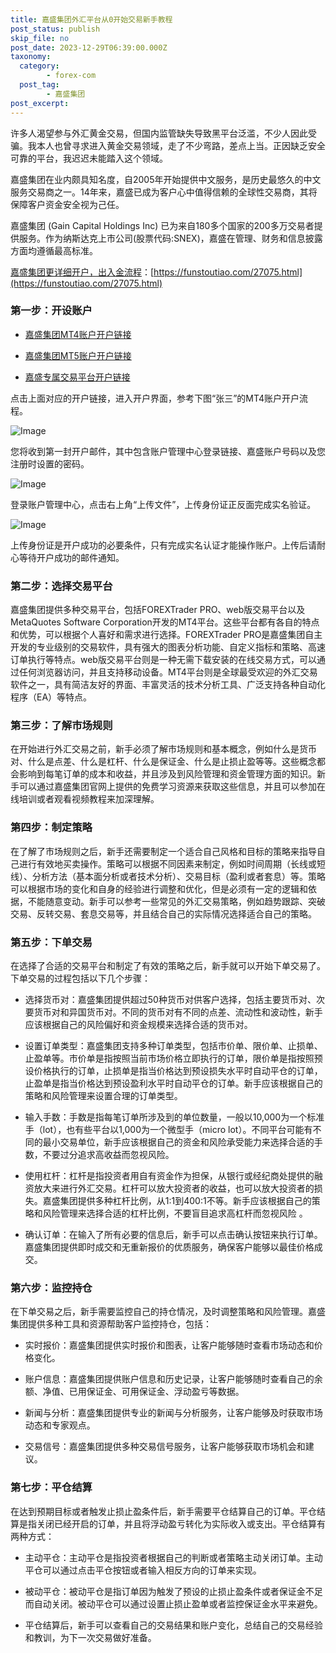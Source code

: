 ```yaml
---
title: 嘉盛集团外汇平台从0开始交易新手教程
post_status: publish
skip_file: no
post_date: 2023-12-29T06:39:00.000Z
taxonomy:
  category:
        - forex-com
  post_tag:
        - 嘉盛集团
post_excerpt: 
---
```

许多人渴望参与外汇黄金交易，但国内监管缺失导致黑平台泛滥，不少人因此受骗。我本人也曾寻求进入黄金交易领域，走了不少弯路，差点上当。正因缺乏安全可靠的平台，我迟迟未能踏入这个领域。

嘉盛集团在业内颇具知名度，自2005年开始提供中文服务，是历史最悠久的中文服务交易商之一。14年来，嘉盛已成为客户心中值得信赖的全球性交易商，其将保障客户资金安全视为己任。

嘉盛集团 (Gain Capital Holdings Inc) 已为来自180多个国家的200多万交易者提供服务。作为纳斯达克上市公司(股票代码:SNEX)，嘉盛在管理、财务和信息披露方面均遵循最高标准。

[嘉盛集团更详细开户，出入金流程](https://funstoutiao.com/27075.html)：[https://funstoutiao.com/27075.html](https://funstoutiao.com/27075.html)

### 第一步：开设账户

* [嘉盛集团MT4账户开户链接](https://s.ssgg.net/jsmt4)

* [嘉盛集团MT5账户开户链接](https://s.ssgg.net/jsmt5)

* [嘉盛专属交易平台开户链接](https://s.ssgg.net/js)

点击上面对应的开户链接，进入开户界面，参考下图“张三”的MT4账户开户流程。

![Image](https://prod-files-secure.s3.us-west-2.amazonaws.com/39ed1227-6d7d-4570-be36-9ccd4a2c4241/7a167aea-686b-400d-af59-4e18eb607a40/640.png?X-Amz-Algorithm=AWS4-HMAC-SHA256&X-Amz-Content-Sha256=UNSIGNED-PAYLOAD&X-Amz-Credential=ASIAZI2LB466RWFKQGMY%2F20250518%2Fus-west-2%2Fs3%2Faws4_request&X-Amz-Date=20250518T221308Z&X-Amz-Expires=3600&X-Amz-Security-Token=IQoJb3JpZ2luX2VjEMP%2F%2F%2F%2F%2F%2F%2F%2F%2F%2FwEaCXVzLXdlc3QtMiJIMEYCIQCkS4McMLih4kJ3SHp4iBhi33BviDlxinOoJvISv1iUuwIhAIF1wqMlsHqwRbkOxDLg6xZ6byBceMFJPxwSCZZmPTy9Kv8DCHwQABoMNjM3NDIzMTgzODA1IgxM1AZcIyUQ0XorPswq3AP7gaoyjvogTCvwggQkYViKWbkpPx9XDVrqOe1SAaPQnDHL%2B3GzroW63pGSTPfbQpH%2Bf36k2bjf8mLGQy9i0rYsMFaNHYMhpU60iLvvhUBCMMgMVtnmgDcQ6J9vyNenDfs%2FuypBvkJCksJJQDhSkGfp54ZI816ospeIXPB5DRgcCxHmvo2%2FL%2FR%2BqxaE7Maz7MNZtC9H6aIOSPFA4BQN%2BI1ukwVu8Po83nql1T0HLR4JIoHYeoOlOYoGDx%2BU9Pk5uKWz1%2Fp6IP3VMZGSIQP%2Fax9vB4qTRP5e77qM0CPpp0OXHaPUBFTBrPJctf0KueV5qA0WM%2FK60d3JkSxMg4lZaDiWqzRMXX%2BSKQ8FvfhquLOpy1vAVsrOjW3EyLQ3FrItdbeIX0mzwdUBu6zdg%2FndajEGZ6fXL1fs2F62n7U%2BVwq%2BFamlWfOCZgdMRQ2pxeF2ZtHwuhc%2Bx8KvP1do%2FmLNaHlBcbnvoHX0Dchqk%2BugfeljRMcEYL%2Ftlisnr%2F%2BLLVvRnfGpj%2Ba8FAGq3FA1qoJbF9NARqDkA2o0Ij853pqlC%2FouNP4lhVvDW1mZYoZCWPmi2R8HG3NAZfCKSIyWcfV%2FgZF%2BQcjMJouTirppo9P1MwODeAnjOtb7X7LoVW3%2BcDDP5KjBBjqkAcHRSDswXV5XiHv5n2zkaFLj3uIwiKdzn%2Fm%2B%2Bh%2BRe5%2B5QvoP5Wy5yRr2PS8B5pliTEEd0J7ejTz79eV5C61JHuVUducWprMhSMC0WjqnQpsdF359IMz%2FRIMd14AoXljbpJehAMtJbN3Wr%2FkAUDoXhWHHISVonBYQqRIk1ARar%2BJHq7LfbQ4fbT9PDyumlHlC6dwj4Sr%2FYn7NOnS3zYmHziH1UXzQ&X-Amz-Signature=251036ac231f94502b8049ea9bd7d451c88bb820b52d6773a0e6f67b147fea23&X-Amz-SignedHeaders=host&x-id=GetObject)

您将收到第一封开户邮件，其中包含账户管理中心登录链接、嘉盛账户号码以及您注册时设置的密码。

![Image](https://prod-files-secure.s3.us-west-2.amazonaws.com/39ed1227-6d7d-4570-be36-9ccd4a2c4241/eaa1c6b3-2877-4284-a0e1-530e222c27fb/image.png?X-Amz-Algorithm=AWS4-HMAC-SHA256&X-Amz-Content-Sha256=UNSIGNED-PAYLOAD&X-Amz-Credential=ASIAZI2LB466RWFKQGMY%2F20250518%2Fus-west-2%2Fs3%2Faws4_request&X-Amz-Date=20250518T221308Z&X-Amz-Expires=3600&X-Amz-Security-Token=IQoJb3JpZ2luX2VjEMP%2F%2F%2F%2F%2F%2F%2F%2F%2F%2FwEaCXVzLXdlc3QtMiJIMEYCIQCkS4McMLih4kJ3SHp4iBhi33BviDlxinOoJvISv1iUuwIhAIF1wqMlsHqwRbkOxDLg6xZ6byBceMFJPxwSCZZmPTy9Kv8DCHwQABoMNjM3NDIzMTgzODA1IgxM1AZcIyUQ0XorPswq3AP7gaoyjvogTCvwggQkYViKWbkpPx9XDVrqOe1SAaPQnDHL%2B3GzroW63pGSTPfbQpH%2Bf36k2bjf8mLGQy9i0rYsMFaNHYMhpU60iLvvhUBCMMgMVtnmgDcQ6J9vyNenDfs%2FuypBvkJCksJJQDhSkGfp54ZI816ospeIXPB5DRgcCxHmvo2%2FL%2FR%2BqxaE7Maz7MNZtC9H6aIOSPFA4BQN%2BI1ukwVu8Po83nql1T0HLR4JIoHYeoOlOYoGDx%2BU9Pk5uKWz1%2Fp6IP3VMZGSIQP%2Fax9vB4qTRP5e77qM0CPpp0OXHaPUBFTBrPJctf0KueV5qA0WM%2FK60d3JkSxMg4lZaDiWqzRMXX%2BSKQ8FvfhquLOpy1vAVsrOjW3EyLQ3FrItdbeIX0mzwdUBu6zdg%2FndajEGZ6fXL1fs2F62n7U%2BVwq%2BFamlWfOCZgdMRQ2pxeF2ZtHwuhc%2Bx8KvP1do%2FmLNaHlBcbnvoHX0Dchqk%2BugfeljRMcEYL%2Ftlisnr%2F%2BLLVvRnfGpj%2Ba8FAGq3FA1qoJbF9NARqDkA2o0Ij853pqlC%2FouNP4lhVvDW1mZYoZCWPmi2R8HG3NAZfCKSIyWcfV%2FgZF%2BQcjMJouTirppo9P1MwODeAnjOtb7X7LoVW3%2BcDDP5KjBBjqkAcHRSDswXV5XiHv5n2zkaFLj3uIwiKdzn%2Fm%2B%2Bh%2BRe5%2B5QvoP5Wy5yRr2PS8B5pliTEEd0J7ejTz79eV5C61JHuVUducWprMhSMC0WjqnQpsdF359IMz%2FRIMd14AoXljbpJehAMtJbN3Wr%2FkAUDoXhWHHISVonBYQqRIk1ARar%2BJHq7LfbQ4fbT9PDyumlHlC6dwj4Sr%2FYn7NOnS3zYmHziH1UXzQ&X-Amz-Signature=5f13a4c375dbc3a632be6f15f4ccd9037b6949b32f5ea7bad0a9d4db57e58b9a&X-Amz-SignedHeaders=host&x-id=GetObject)

登录账户管理中心，点击右上角“上传文件”，上传身份证正反面完成实名验证。

![Image](https://prod-files-secure.s3.us-west-2.amazonaws.com/39ed1227-6d7d-4570-be36-9ccd4a2c4241/54090639-09fc-46b4-a135-e0289f707147/image.png?X-Amz-Algorithm=AWS4-HMAC-SHA256&X-Amz-Content-Sha256=UNSIGNED-PAYLOAD&X-Amz-Credential=ASIAZI2LB466RWFKQGMY%2F20250518%2Fus-west-2%2Fs3%2Faws4_request&X-Amz-Date=20250518T221308Z&X-Amz-Expires=3600&X-Amz-Security-Token=IQoJb3JpZ2luX2VjEMP%2F%2F%2F%2F%2F%2F%2F%2F%2F%2FwEaCXVzLXdlc3QtMiJIMEYCIQCkS4McMLih4kJ3SHp4iBhi33BviDlxinOoJvISv1iUuwIhAIF1wqMlsHqwRbkOxDLg6xZ6byBceMFJPxwSCZZmPTy9Kv8DCHwQABoMNjM3NDIzMTgzODA1IgxM1AZcIyUQ0XorPswq3AP7gaoyjvogTCvwggQkYViKWbkpPx9XDVrqOe1SAaPQnDHL%2B3GzroW63pGSTPfbQpH%2Bf36k2bjf8mLGQy9i0rYsMFaNHYMhpU60iLvvhUBCMMgMVtnmgDcQ6J9vyNenDfs%2FuypBvkJCksJJQDhSkGfp54ZI816ospeIXPB5DRgcCxHmvo2%2FL%2FR%2BqxaE7Maz7MNZtC9H6aIOSPFA4BQN%2BI1ukwVu8Po83nql1T0HLR4JIoHYeoOlOYoGDx%2BU9Pk5uKWz1%2Fp6IP3VMZGSIQP%2Fax9vB4qTRP5e77qM0CPpp0OXHaPUBFTBrPJctf0KueV5qA0WM%2FK60d3JkSxMg4lZaDiWqzRMXX%2BSKQ8FvfhquLOpy1vAVsrOjW3EyLQ3FrItdbeIX0mzwdUBu6zdg%2FndajEGZ6fXL1fs2F62n7U%2BVwq%2BFamlWfOCZgdMRQ2pxeF2ZtHwuhc%2Bx8KvP1do%2FmLNaHlBcbnvoHX0Dchqk%2BugfeljRMcEYL%2Ftlisnr%2F%2BLLVvRnfGpj%2Ba8FAGq3FA1qoJbF9NARqDkA2o0Ij853pqlC%2FouNP4lhVvDW1mZYoZCWPmi2R8HG3NAZfCKSIyWcfV%2FgZF%2BQcjMJouTirppo9P1MwODeAnjOtb7X7LoVW3%2BcDDP5KjBBjqkAcHRSDswXV5XiHv5n2zkaFLj3uIwiKdzn%2Fm%2B%2Bh%2BRe5%2B5QvoP5Wy5yRr2PS8B5pliTEEd0J7ejTz79eV5C61JHuVUducWprMhSMC0WjqnQpsdF359IMz%2FRIMd14AoXljbpJehAMtJbN3Wr%2FkAUDoXhWHHISVonBYQqRIk1ARar%2BJHq7LfbQ4fbT9PDyumlHlC6dwj4Sr%2FYn7NOnS3zYmHziH1UXzQ&X-Amz-Signature=1478771abf6848c560676e213e6c5078e565e8919c32719e07fe971a88997901&X-Amz-SignedHeaders=host&x-id=GetObject)

上传身份证是开户成功的必要条件，只有完成实名认证才能操作账户。上传后请耐心等待开户成功的邮件通知。

### 第二步：选择交易平台

嘉盛集团提供多种交易平台，包括FOREXTrader PRO、web版交易平台以及MetaQuotes Software Corporation开发的MT4平台。这些平台都有各自的特点和优势，可以根据个人喜好和需求进行选择。FOREXTrader PRO是嘉盛集团自主开发的专业级别的交易软件，具有强大的图表分析功能、自定义指标和策略、高速订单执行等特点。web版交易平台则是一种无需下载安装的在线交易方式，可以通过任何浏览器访问，并且支持移动设备。MT4平台则是全球最受欢迎的外汇交易软件之一，具有简洁友好的界面、丰富灵活的技术分析工具、广泛支持各种自动化程序（EA）等特点。

### 第三步：了解市场规则

在开始进行外汇交易之前，新手必须了解市场规则和基本概念，例如什么是货币对、什么是点差、什么是杠杆、什么是保证金、什么是止损止盈等等。这些概念都会影响到每笔订单的成本和收益，并且涉及到风险管理和资金管理方面的知识。新手可以通过嘉盛集团官网上提供的免费学习资源来获取这些信息，并且可以参加在线培训或者观看视频教程来加深理解。

### 第四步：制定策略

在了解了市场规则之后，新手还需要制定一个适合自己风格和目标的策略来指导自己进行有效地买卖操作。策略可以根据不同因素来制定，例如时间周期（长线或短线）、分析方法（基本面分析或者技术分析）、交易目标（盈利或者套息）等。策略可以根据市场的变化和自身的经验进行调整和优化，但是必须有一定的逻辑和依据，不能随意变动。新手可以参考一些常见的外汇交易策略，例如趋势跟踪、突破交易、反转交易、套息交易等，并且结合自己的实际情况选择适合自己的策略。

### 第五步：下单交易

在选择了合适的交易平台和制定了有效的策略之后，新手就可以开始下单交易了。下单交易的过程包括以下几个步骤：

* 选择货币对：嘉盛集团提供超过50种货币对供客户选择，包括主要货币对、次要货币对和异国货币对。不同的货币对有不同的点差、流动性和波动性，新手应该根据自己的风险偏好和资金规模来选择合适的货币对。

* 设置订单类型：嘉盛集团支持多种订单类型，包括市价单、限价单、止损单、止盈单等。市价单是指按照当前市场价格立即执行的订单，限价单是指按照预设价格执行的订单，止损单是指当价格达到预设损失水平时自动平仓的订单，止盈单是指当价格达到预设盈利水平时自动平仓的订单。新手应该根据自己的策略和风险管理来设置合理的订单类型。

* 输入手数：手数是指每笔订单所涉及到的单位数量，一般以10,000为一个标准手（lot），也有些平台以1,000为一个微型手（micro lot）。不同平台可能有不同的最小交易单位，新手应该根据自己的资金和风险承受能力来选择合适的手数，不要过分追求高收益而忽视风险。

* 使用杠杆：杠杆是指投资者用自有资金作为担保，从银行或经纪商处提供的融资放大来进行外汇交易。杠杆可以放大投资者的收益，也可以放大投资者的损失。嘉盛集团提供多种杠杆比例，从1:1到400:1不等。新手应该根据自己的策略和风险管理来选择合适的杠杆比例，不要盲目追求高杠杆而忽视风险 。

* 确认订单：在输入了所有必要的信息后，新手可以点击确认按钮来执行订单。嘉盛集团提供即时成交和无重新报价的优质服务，确保客户能够以最佳价格成交。

### 第六步：监控持仓

在下单交易之后，新手需要监控自己的持仓情况，及时调整策略和风险管理。嘉盛集团提供多种工具和资源帮助客户监控持仓，包括：

* 实时报价：嘉盛集团提供实时报价和图表，让客户能够随时查看市场动态和价格变化。

* 账户信息：嘉盛集团提供账户信息和历史记录，让客户能够随时查看自己的余额、净值、已用保证金、可用保证金、浮动盈亏等数据。

* 新闻与分析：嘉盛集团提供专业的新闻与分析服务，让客户能够及时获取市场动态和专家观点。

* 交易信号：嘉盛集团提供多种交易信号服务，让客户能够获取市场机会和建议。

### 第七步：平仓结算

在达到预期目标或者触发止损止盈条件后，新手需要平仓结算自己的订单。平仓结算是指关闭已经开启的订单，并且将浮动盈亏转化为实际收入或支出。平仓结算有两种方式：

* 主动平仓：主动平仓是指投资者根据自己的判断或者策略主动关闭订单。主动平仓可以通过点击平仓按钮或者输入相反方向的订单来实现。

* 被动平仓：被动平仓是指订单因为触发了预设的止损止盈条件或者保证金不足而自动关闭。被动平仓可以通过设置止损止盈单或者监控保证金水平来避免。

* 平仓结算后，新手可以查看自己的交易结果和账户变化，总结自己的交易经验和教训，为下一次交易做好准备。